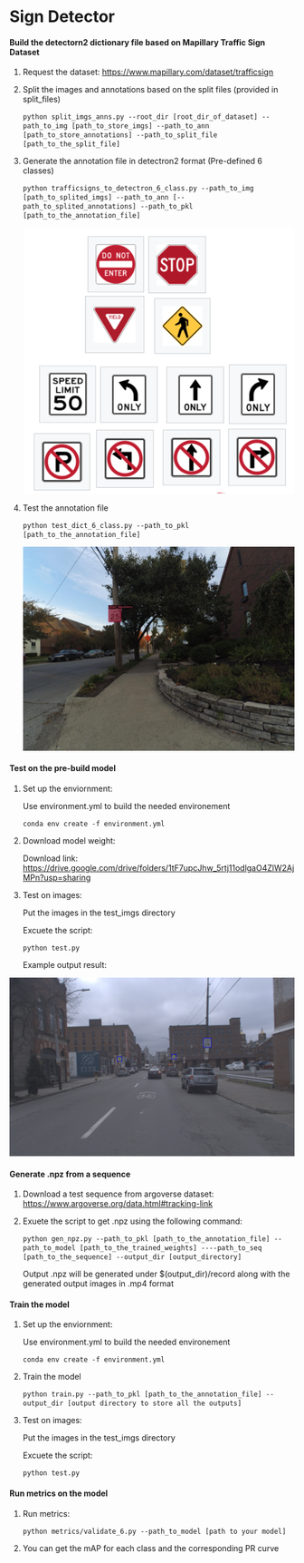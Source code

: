 # Sign Detector

#### Build the detectorn2 dictionary file based on Mapillary Traffic Sign Dataset

1. Request the dataset: https://www.mapillary.com/dataset/trafficsign

2. Split the images and annotations based on the split files (provided in split_files)

   ```
   python split_imgs_anns.py --root_dir [root_dir_of_dataset] --path_to_img [path_to_store_imgs] --path_to_ann [path_to_store_annotations] --path_to_split_file [path_to_the_split_file]
   ```

3. Generate the annotation file in detectron2 format (Pre-defined 6 classes)

   ```
   python trafficsigns_to_detectron_6_class.py --path_to_img [path_to_splited_imgs] --path_to_ann [--path_to_splited_annotations] --path_to_pkl [path_to_the_annotation_file]
   ```

   ![Pre-defined_6_classes](Pre-defined_6_classes.png)

4. Test the annotation file

   ```
   python test_dict_6_class.py --path_to_pkl [path_to_the_annotation_file]
   ```
   ![annotation_example](annotation_example.jpg)
   



#### Test on the pre-build model

1. Set up the enviornment: 

   Use environment.yml to build the needed environement

   ```
   conda env create -f environment.yml
   ```

2. Download model weight:

   Download link: https://drive.google.com/drive/folders/1tF7upcJhw_5rtj11odlgaO4ZlW2AjMPn?usp=sharing

3. Test on images:

   Put the images in the test_imgs directory

   Excuete the script: 

   ```
   python test.py
   ```
   
   Example output result:
   
   

![test_out_example](test_out_example.jpg)

#### Generate .npz from a sequence

1. Download a test sequence from argoverse dataset: https://www.argoverse.org/data.html#tracking-link

2. Exuete the script to get .npz using the following command:

   ```
   python gen_npz.py --path_to_pkl [path_to_the_annotation_file] --path_to_model [path_to_the_trained_weights] ----path_to_seq [path_to_the_sequence] --output_dir [output_directory]
   ```

   Output .npz will be generated under $(output_dir)/record along with the generated output images in .mp4 format

#### Train the model

1. Set up the enviornment: 

   Use environment.yml to build the needed environement

   ```
   conda env create -f environment.yml
   ```

2. Train the model
   ```
   python train.py --path_to_pkl [path_to_the_annotation_file] --output_dir [output directory to store all the outputs]
   ```
3. Test on images:

   Put the images in the test_imgs directory

   Excuete the script: 

   ```
   python test.py
   ```

#### Run metrics on the model

1. Run metrics: 

   ```
   python metrics/validate_6.py --path_to_model [path to your model]
   ```

2. You can get the mAP for each class and the corresponding PR curve



